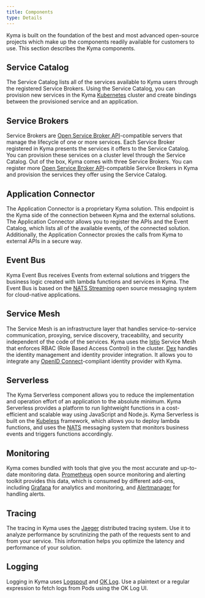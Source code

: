 ```yaml
---
title: Components
type: Details
---
```


Kyma is built on the foundation of the best and most advanced open-source projects which make up the components readily available for customers to use.
This section describes the Kyma components.

## Service Catalog

The Service Catalog lists all of the services available to Kyma users through the registered Service Brokers. Using the Service Catalog, you can provision new services in the
Kyma [Kubernetes](https://kubernetes.io/) cluster and create bindings between the provisioned service and an application.

## Service Brokers

Service Brokers are [Open Service Broker API](https://www.openservicebrokerapi.org/)-compatible servers that manage the lifecycle of one or more services. Each Service Broker registered in Kyma presents the services it offers to the Service Catalog. You can provision these services on a cluster level through the Service Catalog. Out of the box, Kyma comes with three Service Brokers.
You can register more [Open Service Broker API](https://www.openservicebrokerapi.org/)-compatible Service Brokers in Kyma and provision the services they offer using the Service Catalog.

## Application Connector

The Application Connector is a proprietary Kyma solution. This endpoint is the Kyma side of the connection between Kyma and the external solutions. The Application Connector allows you to register the APIs and the Event Catalog, which lists all of the available events, of the connected solution. Additionally, the Application Connector proxies the calls from Kyma to external APIs in a secure way.

## Event Bus

Kyma Event Bus receives Events from external solutions and triggers the business logic created with lambda functions and services in Kyma. The Event Bus is based on the [NATS Streaming](https://nats.io/) open source messaging system for cloud-native applications.

## Service Mesh

The Service Mesh is an infrastructure layer that handles service-to-service communication, proxying, service discovery, traceability, and security independent of the code of the services. Kyma uses the [Istio](https://istio.io/) Service Mesh that enforces RBAC (Role Based Access Control) in the cluster. [Dex](https://github.com/coreos/dex) handles the identity management and identity provider integration. It allows you to integrate any [OpenID Connect](https://openid.net/connect/)-compliant identity provider with Kyma.   

## Serverless

The Kyma Serverless component allows you to reduce the implementation and operation effort of an application to the absolute minimum. Kyma Serverless provides a platform to run lightweight functions in a cost-efficient and scalable way using JavaScript and Node.js. Kyma Serverless is built on the [Kubeless](http://kubeless.io/) framework, which allows you to deploy lambda functions,
and uses the [NATS](https://nats.io/) messaging system that monitors business events and triggers functions accordingly.  

## Monitoring

Kyma comes bundled with tools that give you the most accurate and up-to-date monitoring data. [Prometheus](https://prometheus.io/) open source monitoring and alerting toolkit provides this data, which is consumed by different add-ons, including [Grafana](https://grafana.com/) for analytics and monitoring, and [Alertmanager](https://prometheus.io/docs/alerting/alertmanager/) for handling alerts.

## Tracing

The tracing in Kyma uses the [Jaeger](https://github.com/jaegertracing) distributed tracing system. Use it to analyze performance by scrutinizing the path of the requests sent to and from your service. This information helps you optimize the latency and performance of your solution.

## Logging

Logging in Kyma uses [Logspout](https://github.com/gliderlabs/logspout) and [OK Log](https://github.com/oklog/oklog). Use a plaintext or a regular expression to fetch logs from Pods using the OK Log UI.
